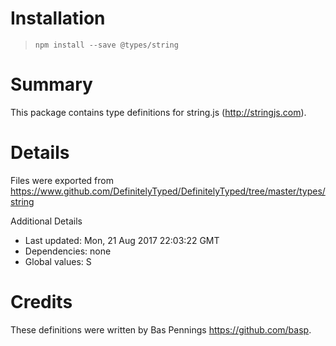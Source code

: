 # Installation
> `npm install --save @types/string`

# Summary
This package contains type definitions for string.js (http://stringjs.com).

# Details
Files were exported from https://www.github.com/DefinitelyTyped/DefinitelyTyped/tree/master/types/string

Additional Details
 * Last updated: Mon, 21 Aug 2017 22:03:22 GMT
 * Dependencies: none
 * Global values: S

# Credits
These definitions were written by Bas Pennings <https://github.com/basp>.
